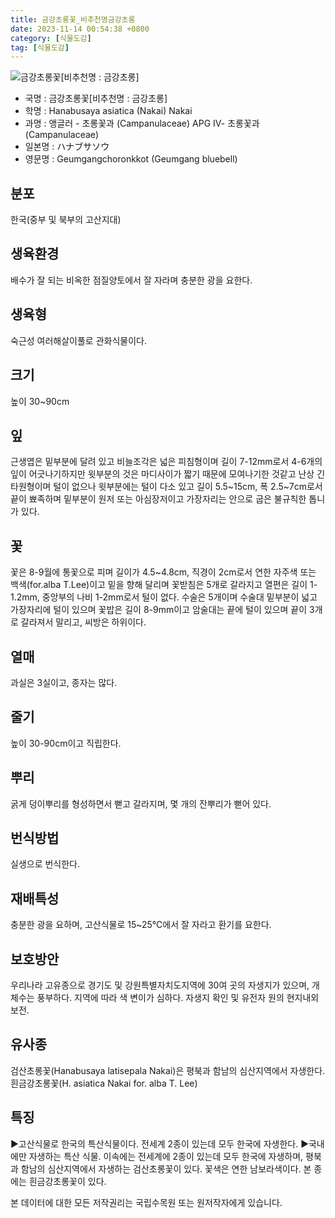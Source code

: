 ```yaml
---
title: 금강초롱꽃_비추천명금강초롱
date: 2023-11-14 00:54:38 +0800
category: [식물도감]
tag: [식물도감]
---
```




![금강초롱꽃[비추천명 : 금강초롱]](/fileUpload/plants/basic/Campanulaceae/Hanabusaya/10861/10861_1_th2.jpg)
- 국명 : 금강초롱꽃[비추천명 : 금강초롱]
- 학명 : Hanabusaya asiatica (Nakai) Nakai
- 과명 : 앵글러 - 초롱꽃과 (Campanulaceae) APG Ⅳ- 초롱꽃과 (Campanulaceae)
- 일본명 : ハナブサソウ
- 영문명 : Geumgangchoronkkot (Geumgang bluebell)


## 분포
한국(중부 및 북부의 고산지대) 
## 생육환경
배수가 잘 되는 비옥한 점질양토에서 잘 자라며 충분한 광을 요한다.
## 생육형
숙근성 여러해살이풀로 관화식물이다.
## 크기
높이 30~90cm
## 잎
근생엽은 밑부분에 달려 있고 비늘조각은 넓은 피침형이며 길이 7-12mm로서 4-6개의 잎이 어긋나기하지만 윗부분의 것은 마디사이가 짧기 때문에 모여나기한 것같고 난상 긴 타원형이며 털이 없으나 윗부분에는 털이 다소 있고 길이 5.5~15cm, 폭 2.5~7cm로서 끝이 뾰족하며 밑부분이 원저 또는 아심장저이고 가장자리는 안으로 굽은 불규칙한 톱니가 있다.
## 꽃
꽃은 8-9월에 통꽃으로 피며 길이가 4.5~4.8cm, 직경이 2cm로서 연한 자주색 또는 백색(for.alba T.Lee)이고 밑을 향해 달리며 꽃받침은 5개로 갈라지고 열편은 길이 1-1.2mm, 중앙부의 나비 1-2mm로서 털이 없다. 수술은 5개이며 수술대 밑부분이 넓고 가장자리에 털이 있으며 꽃밥은 길이 8-9mm이고 암술대는 끝에 털이 있으며 끝이 3개로 갈라져서 말리고, 씨방은 하위이다.
## 열매
과실은 3실이고, 종자는 많다.
## 줄기
높이 30-90cm이고 직립한다.
## 뿌리
굵게 덩이뿌리를 형성하면서 뻗고 갈라지며, 몇 개의 잔뿌리가 뻗어 있다.
## 번식방법
실생으로 번식한다.
## 재배특성
충분한 광을 요하며, 고산식물로 15~25℃에서 잘 자라고 환기를 요한다.
## 보호방안
우리나라 고유종으로 경기도 및 강원특별자치도지역에 30여 곳의 자생지가 있으며, 개체수는 풍부하다. 지역에 따라 색 변이가 심하다. 자생지 확인 및 유전자 원의 현지내외 보전.
## 유사종
검산초롱꽃(Hanabusaya latisepala Nakai)은 평북과 함남의 심산지역에서 자생한다.흰금강초롱꽃(H. asiatica Nakai for. alba T. Lee)
## 특징
▶고산식물로 한국의 특산식물이다. 전세계 2종이 있는데 모두 한국에 자생한다.▶국내에만 자생하는 특산 식물. 이속에는 전세계에 2종이 있는데 모두 한국에 자생하며, 평북과 함남의 심산지역에서 자생하는 검산초롱꽃이 있다. 꽃색은 연한 남보라색이다. 본 종에는 흰금강초롱꽃이 있다.






본 데이터에 대한 모든 저작권리는 국립수목원 또는 원저작자에게 있습니다.
